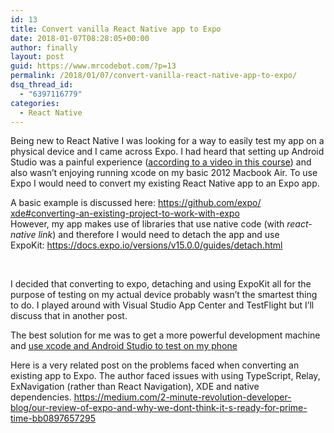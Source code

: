 ```yaml
---
id: 13
title: Convert vanilla React Native app to Expo
date: 2018-01-07T08:28:05+00:00
author: finally
layout: post
guid: https://www.mrcodebot.com/?p=13
permalink: /2018/01/07/convert-vanilla-react-native-app-to-expo/
dsq_thread_id:
  - "6397116779"
categories:
  - React Native
---
```

Being new to React Native I was looking for a way to easily test my app on a physical device and I came across Expo. I had heard that setting up Android Studio was a painful experience ([according to a video in this course](https://www.udemy.com/react-native-advanced/)) and also wasn&#8217;t enjoying running xcode on my basic 2012 Macbook Air. To use Expo I would need to convert my existing React Native app to an Expo app.

<div>
  A basic example is discussed here: <a href="https://github.com/expo/xde#converting-an-existing-project-to-work-with-expo" target="_blank" rel="noopener" data-saferedirecturl="https://www.google.com/url?hl=en-GB&q=https://github.com/expo/xde%23converting-an-existing-project-to-work-with-expo&source=gmail&ust=1515286848635000&usg=AFQjCNF0wU8AJUdJGeOuNV3ue9LdT1ig5w">https://github.com/expo/<wbr />xde#converting-an-existing-<wbr />project-to-work-with-expo</a>
</div>

<div>
</div>

<div>
  However, my app makes use of libraries that use native code (with <i>react-native link</i>) and therefore I would need to detach the app and use ExpoKit: <a href="https://docs.expo.io/versions/v15.0.0/guides/detach.html" target="_blank" rel="noopener" data-saferedirecturl="https://www.google.com/url?hl=en-GB&q=https://docs.expo.io/versions/v15.0.0/guides/detach.html&source=gmail&ust=1515286848636000&usg=AFQjCNFiu7gpufJtpjQZ3GvDV1uLd36kdA">https://docs.expo.io/<wbr />versions/v15.0.0/guides/<wbr />detach.html</a>
</div>

&nbsp;

I decided that converting to expo, detaching and using ExpoKit all for the purpose of testing on my actual device probably wasn&#8217;t the smartest thing to do. I played around with Visual Studio App Center and TestFlight but I&#8217;ll discuss that in another post.

The best solution for me was to get a more powerful development machine and [use xcode and Android Studio to test on my phone](https://facebook.github.io/react-native/docs/running-on-device.html)

Here is a very related post on the problems faced when converting an existing app to Expo. The author faced issues with using TypeScript, Relay, ExNavigation (rather than React Navigation), XDE and native dependencies. <a href="https://medium.com/2-minute-revolution-developer-blog/our-review-of-expo-and-why-we-dont-think-it-s-ready-for-prime-time-bb0897657295" target="_blank" rel="noopener" data-saferedirecturl="https://www.google.com/url?hl=en-GB&q=https://medium.com/2-minute-revolution-developer-blog/our-review-of-expo-and-why-we-dont-think-it-s-ready-for-prime-time-bb0897657295&source=gmail&ust=1515357844011000&usg=AFQjCNE06-A-H1kfwlMbIl-rITKqmC1JaQ">https://medium.<wbr />com/2-minute-revolution-<wbr />developer-blog/our-review-of-<wbr />expo-and-why-we-dont-think-it-<wbr />s-ready-for-prime-time-<wbr />bb0897657295</a>